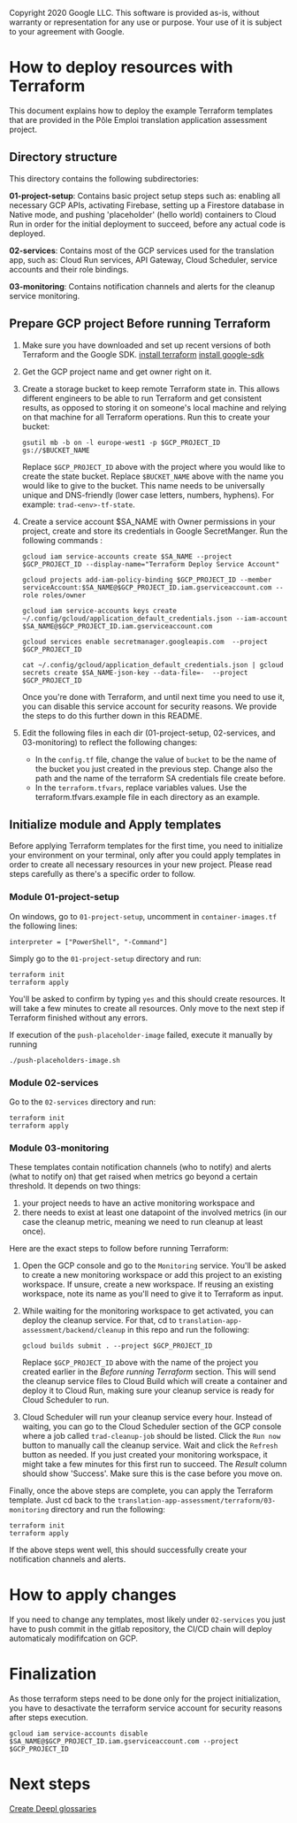 Copyright 2020 Google LLC. This software is provided as-is, without warranty
or representation for any use or purpose. Your use of it is subject to your
agreement with Google.

# How to deploy resources with Terraform

This document explains how to deploy the example Terraform templates that are provided in the Pôle Emploi translation application assessment project.

## Directory structure

This directory contains the following subdirectories:

**01-project-setup**:
Contains basic project setup steps such as: enabling all necessary GCP APIs, activating Firebase, setting up a Firestore database in Native mode, and pushing 'placeholder' (hello world) containers to Cloud Run in order for the initial deployment to succeed, before any actual code is deployed.

**02-services**:
Contains most of the GCP services used for the translation app, such as: Cloud Run services, API Gateway, Cloud Scheduler, service accounts and their role bindings.

**03-monitoring**:
Contains notification channels and alerts for the cleanup service monitoring.

## Prepare GCP project Before running Terraform

1. Make sure you have downloaded and set up recent versions of both Terraform and the Google SDK.
   [install terraform](https://developer.hashicorp.com/terraform/tutorials/aws-get-started/install-cli)
   [install google-sdk](https://cloud.google.com/sdk/docs/install)

2. Get the GCP project name and get owner right on it.

3. Create a storage bucket to keep remote Terraform state in. This allows different engineers to be able to run Terraform and get consistent results, as opposed to storing it on someone's local machine and relying on that machine for all Terraform operations.
   Run this to create your bucket:
    ```
    gsutil mb -b on -l europe-west1 -p $GCP_PROJECT_ID gs://$BUCKET_NAME
    ```
   Replace `$GCP_PROJECT_ID` above with the project where you would like to create the state bucket.
   Replace `$BUCKET_NAME` above with the name you would like to give to the bucket. This name needs to be universally unique and DNS-friendly (lower case letters, numbers, hyphens). For example: `trad-<env>-tf-state`.

4. Create a service account $SA_NAME with Owner permissions in your project, create and store its credentials in Google SecretManger.
   Run the following commands :
    ```
    gcloud iam service-accounts create $SA_NAME --project $GCP_PROJECT_ID --display-name="Terraform Deploy Service Account"

    gcloud projects add-iam-policy-binding $GCP_PROJECT_ID --member serviceAccount:$SA_NAME@$GCP_PROJECT_ID.iam.gserviceaccount.com --role roles/owner

    gcloud iam service-accounts keys create ~/.config/gcloud/application_default_credentials.json --iam-account $SA_NAME@$GCP_PROJECT_ID.iam.gserviceaccount.com

    gcloud services enable secretmanager.googleapis.com  --project $GCP_PROJECT_ID

    cat ~/.config/gcloud/application_default_credentials.json | gcloud secrets create $SA_NAME-json-key --data-file=-  --project $GCP_PROJECT_ID
    ```
   Once you're done with Terraform, and until next time you need to use it, you can disable this service account for security reasons. We provide the steps to do this further down in this README.

5. Edit the following files in each dir (01-project-setup, 02-services, and 03-monitoring) to reflect the following changes:
    - In the `config.tf` file, change the value of `bucket` to be the name of the bucket you just created in the previous step. Change also the path and the name of the terraform SA credentials file create before.
    - In the `terraform.tfvars`, replace variables values. Use the terraform.tfvars.example file in each directory as an example.

## Initialize module and Apply templates

Before applying Terraform templates for the first time, you need to initialize your environment on your terminal, only after you could apply templates in order to create all necessary resources in your new project.
Please read steps carefully as there's a specific order to follow.

### Module 01-project-setup

On windows, go to `01-project-setup`, uncomment in `container-images.tf` the following lines:
```
interpreter = ["PowerShell", "-Command"]
```
Simply go to the `01-project-setup` directory and run:
```
terraform init
terraform apply
```
You'll be asked to confirm by typing `yes` and this should create resources.
It will take a few minutes to create all resources.
Only move to the next step if Terraform finished without any errors.

If execution of the `push-placeholder-image` failed, execute it manually by running
```
./push-placeholders-image.sh
```

### Module 02-services

Go to the `02-services` directory and run:
```
terraform init
terraform apply
```

### Module 03-monitoring

These templates contain notification channels (who to notify) and alerts (what to notify on) that get raised when metrics go beyond a certain threshold.
It depends on two things:
1) your project needs to have an active monitoring workspace and
2) there needs to exist at least one datapoint of the involved metrics (in our case the cleanup metric, meaning we need to run cleanup at least once).

Here are the exact steps to follow before running Terraform:
1. Open the GCP console and go to the `Monitoring` service. You'll be asked to create a new monitoring workspace or add this project to an existing workspace. If unsure, create a new workspace. If reusing an existing workspace, note its name as you'll need to give it to Terraform as input.
2. While waiting for the monitoring workspace to get activated, you can deploy the cleanup service. For that, cd to `translation-app-assessment/backend/cleanup` in this repo and run the following:
    ```
    gcloud builds submit . --project $GCP_PROJECT_ID
    ```
   Replace `$GCP_PROJECT_ID` above with the name of the project you created earlier in the *Before running Terraform* section.
   This will send the cleanup service files to Cloud Build which will create a container and deploy it to Cloud Run, making sure your cleanup service is ready for Cloud Scheduler to run.

3. Cloud Scheduler will run your cleanup service every hour. Instead of waiting, you can go to the Cloud Scheduler section of the GCP console where a job called `trad-cleanup-job` should be listed. Click the `Run now` button to manually call the cleanup service. Wait and click the `Refresh` button as needed. If you just created your monitoring workspace, it might take a few minutes for this first run to succeed. The *Result* column should show 'Success'. Make sure this is the case before you move on.

Finally, once the above steps are complete, you can apply the Terraform template. Just cd back to the `translation-app-assessment/terraform/03-monitoring` directory and run the following:

```
terraform init
terraform apply
```

If the above steps went well, this should successfully create your notification channels and alerts.

# How to apply changes

If you need to change any templates, most likely under `02-services` you just have to push commit in the gitlab repository, the CI/CD chain will deploy automaticaly modififcation on GCP.

# Finalization
As those terraform steps need to be done only for the project initialization, you have to desactivate the terraform service account for security reasons after steps execution.
```
gcloud iam service-accounts disable $SA_NAME@$GCP_PROJECT_ID.iam.gserviceaccount.com --project $GCP_PROJECT_ID
```

# Next steps

[Create Deepl glossaries](translation-app-assessment/deepl-glossary/README.md)
